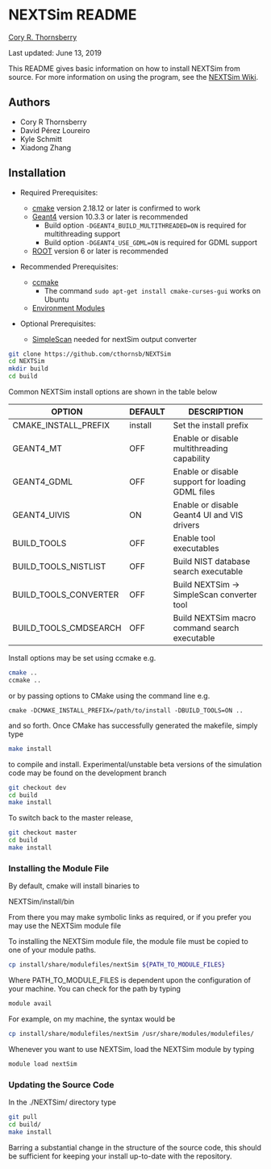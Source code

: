 # NEXTSim README

[Cory R. Thornsberry](cthornsb@vols.utk.edu)

Last updated: June 13, 2019

This README gives basic information on how to install NEXTSim from source. For more information
on using the program, see the [NEXTSim Wiki](https://github.com/cthornsb/NEXTSim/wiki).

## Authors

- Cory R Thornsberry
- David P&eacute;rez Loureiro 
- Kyle Schmitt
- Xiadong Zhang

## Installation

- Required Prerequisites:
	- [cmake](https://cmake.org/) version 2.18.12 or later is confirmed to work
	- [Geant4](https://geant4.web.cern.ch/support/download) version 10.3.3 or later is recommended
		- Build option `-DGEANT4_BUILD_MULTITHREADED=ON` is required for multithreading support
		- Build option `-DGEANT4_USE_GDML=ON` is required for GDML support
	- [ROOT](https://root.cern.ch/downloading-root) version 6 or later is recommended

- Recommended Prerequisites:
	- [ccmake](https://cmake.org/cmake/help/latest/manual/ccmake.1.html)
		- The command `sudo apt-get install cmake-curses-gui` works on Ubuntu
	- [Environment Modules](http://modules.sourceforge.net/)
	
- Optional Prerequisites:
	- [SimpleScan](https://github.com/cthornsb/SimplePixieScan) needed for nextSim output converter

```bash
git clone https://github.com/cthornsb/NEXTSim
cd NEXTSim
mkdir build
cd build
```

Common NEXTSim install options are shown in the table below

|OPTION                  | DEFAULT | DESCRIPTION |
|------------------------|---------|-------------|
|CMAKE\_INSTALL\_PREFIX  | install | Set the install prefix
|GEANT4\_MT              | OFF     | Enable or disable multithreading capability
|GEANT4\_GDML            | OFF     | Enable or disable support for loading GDML files
|GEANT4\_UIVIS           | ON      | Enable or disable Geant4 UI and VIS drivers
|BUILD\_TOOLS            | OFF     | Enable tool executables
|BUILD\_TOOLS\_NISTLIST  | OFF     | Build NIST database search executable
|BUILD\_TOOLS\_CONVERTER | OFF     | Build NEXTSim -> SimpleScan converter tool
|BUILD\_TOOLS\_CMDSEARCH | OFF     | Build NEXTSim macro command search executable

Install options may be set using ccmake e.g.

```bash
cmake ..
ccmake ..
```

or by passing options to CMake using the command line e.g.

```
cmake -DCMAKE_INSTALL_PREFIX=/path/to/install -DBUILD_TOOLS=ON ..
```

and so forth. Once CMake has successfully generated the makefile,
simply type


```bash
make install
```

to compile and install. Experimental/unstable beta versions of 
the simulation code may be found on the development branch

```bash
git checkout dev
cd build
make install
```

To switch back to the master release,

```bash
git checkout master
cd build
make install
```

### Installing the Module File

By default, cmake will install binaries to

NEXTSim/install/bin

From there you may make symbolic links as required, or if you
prefer you may use the NEXTSim module file

To installing the NEXTSim module file, the module file must
be copied to one of your module paths.

```bash
cp install/share/modulefiles/nextSim ${PATH_TO_MODULE_FILES}
```

Where PATH\_TO\_MODULE\_FILES is dependent upon the configuration
of your machine. You can check for the path by typing

```bash
module avail
```

For example, on my machine, the syntax would be

```bash
cp install/share/modulefiles/nextSim /usr/share/modules/modulefiles/
```

Whenever you want to use NEXTSim, load the NEXTSim module by typing

```bash
module load nextSim
```

### Updating the Source Code

In the ./NEXTSim/ directory type

```bash
git pull
cd build/
make install
```

Barring a substantial change in the structure of the source code,
this should be sufficient for keeping your install up-to-date with
the repository.
